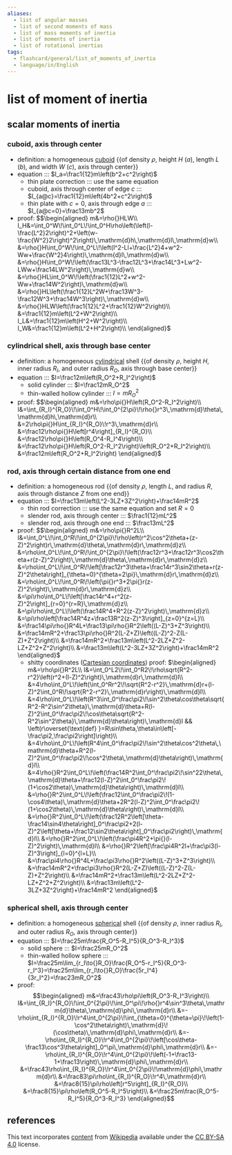 ```yaml
---
aliases:
  - list of angular masses
  - list of second moments of mass
  - list of mass moments of inertia
  - list of moments of inertia
  - list of rotational inertias
tags:
  - flashcard/general/list_of_moments_of_inertia
  - language/in/English
---
```


# list of moment of inertia

## scalar moments of inertia

### cuboid, axis through center

- definition: a homogeneous [cuboid](cuboid.md) {{of density $\rho$, height $H$ ($a$), length $L$ ($b$), and width $W$ ($c$), axis through center}}
- equation ::: $I_a=\frac1{12}m\left(b^2+c^2\right)$ <!--SR:!2024-03-16,72,250-->
  - thin plate correction ::: use the same equation <!--SR:!2024-08-20,239,330-->
  - cuboid, axis through center of edge $c$ ::: $I_{a@c}=\frac1{12}m\left(4b^2+c^2\right)$ <!--SR:!2024-03-28,41,250-->
  - thin plate with $c=0$, axis through edge $a$ ::: $I_{a@c=0}=\frac13mb^2$ <!--SR:!2024-06-23,179,310-->
- proof: $$\begin{aligned}
m&=\rho{}HLW\\
I_H&=\int_0^W\!\int_0^L\!\int_0^H\rho\left(\left(l-\frac{L^2}2\right)^2+\left(w-\frac{W^2}2\right)^2\right)\,\mathrm{d}h\,\mathrm{d}l\,\mathrm{d}w\\
&=\rho{}H\int_0^W\!\int_0^L\!\left(l^2-Ll+\frac{L^2}4+w^2-Ww+\frac{W^2}4\right)\,\mathrm{d}l\,\mathrm{d}w\\
&=\rho{}H\int_0^W\!\left(\frac13L^3-\frac12L^3+\frac14L^3+Lw^2-LWw+\frac14LW^2\right)\,\mathrm{d}w\\
&=\rho{}HL\int_0^W\!\left(\frac1{12}L^2+w^2-Ww+\frac14W^2\right)\,\mathrm{d}w\\
&=\rho{}HL\left(\frac1{12}L^2W+\frac13W^3-\frac12W^3+\frac14W^3\right)\,\mathrm{d}w\\
&=\rho{}HLW\left(\frac1{12}L^2+\frac1{12}W^2\right)\\
&=\frac1{12}m\left(L^2+W^2\right)\\
I_L&=\frac1{12}m\left(H^2+W^2\right)\\
I_W&=\frac1{12}m\left(L^2+H^2\right)\\
\end{aligned}$ <!--SR:!2024-05-25,157,310-->

### cylindrical shell, axis through base center

- definition: a homogeneous [cylindrical](cylinder.md) shell {{of density $\rho$, height $H$, inner radius $R_I$, and outer radius $R_O$, axis through base center}}
- equation ::: $I=\frac12m\left(R_O^2+R_I^2\right)$ <!--SR:!2024-05-27,172,310-->
  - solid cylinder ::: $I=\frac12mR_O^2$ <!--SR:!2024-09-05,252,330-->
  - thin-walled hollow cylinder ::: $I=mR_O^2$ <!--SR:!2024-05-11,159,310-->
- proof: $$\begin{aligned}
m&=\rho\pi{}H\left(R_O^2-R_I^2\right)\\
I&=\int_{R_I}^{R_O}\!\int_0^H\!\int_0^{2\pi}\!\rho{}r^3\,\mathrm{d}\theta\,\mathrm{d}h\,\mathrm{d}r\\
&=2\rho\pi{}H\int_{R_I}^{R_O}\!r^3\,\mathrm{d}r\\
&=\frac12\rho\pi{}H\left[r^4\right]_{R_I}^{R_O}\\
&=\frac12\rho\pi{}H\left(R_O^4-R_I^4\right)\\
&=\frac12\rho\pi{}H\left(R_O^2-R_I^2\right)\left(R_O^2+R_I^2\right)\\
&=\frac12m\left(R_O^2+R_I^2\right)
\end{aligned}$ <!--SR:!2024-10-12,282,330-->

### rod, axis through certain distance from one end

- definition: a homogeneous rod {{of density $\rho$, length $L$, and radius $R$, axis through distance $Z$ from one end}}
- equation ::: $I=\frac13m\left(L^2-3LZ+3Z^2\right)+\frac14mR^2$ <!--SR:!2024-08-18,167,250-->
  - thin rod correction ::: use the same equation and set $R = 0$ <!--SR:!2024-10-23,291,330-->
  - slender rod, axis through center ::: $\frac1{12}mL^2$ <!--SR:!2024-03-11,101,290-->
  - slender rod, axis through one end ::: $\frac13mL^2$ <!--SR:!2024-04-13,127,290-->
- proof: $$\begin{aligned}
m&=\rho\pi{}R^2L\\
I&=\int_0^L\!\int_0^R\!\int_0^{2\pi}\!\rho\left(r^2\cos^2\theta+(z-Z)^2\right)r\,\mathrm{d}\theta\,\mathrm{d}r\,\mathrm{d}z\\
&=\rho\int_0^L\!\int_0^R\!\int_0^{2\pi}\!\left(\frac12r^3+\frac12r^3\cos2\theta+r(z-Z)^2\right)\,\mathrm{d}\theta\,\mathrm{d}r\,\mathrm{d}z\\
&=\rho\int_0^L\!\int_0^R\!\left[\frac12r^3\theta+\frac14r^3\sin2\theta+r(z-Z)^2\theta\right]_{\theta=0}^{\theta=2\pi}\,\mathrm{d}r\,\mathrm{d}z\\
&=\rho\int_0^L\!\int_0^R\!\left(\pi{}r^3+2\pi{}r(z-Z)^2\right)\,\mathrm{d}r\,\mathrm{d}z\\
&=\pi\rho\int_0^L\!\left[\frac14r^4+r^2(z-Z)^2\right]_{r=0}^{r=R}\,\mathrm{d}z\\
&=\pi\rho\int_0^L\!\left(\frac14R^4+R^2(z-Z)^2\right)\,\mathrm{d}z\\
&=\pi\rho\left[\frac14R^4z+\frac13R^2(z-Z)^3\right]_{z=0}^{z=L}\\
&=\frac14\pi\rho{}R^4L+\frac13\pi\rho{}R^2\left((L-Z)^3+Z^3\right)\\
&=\frac14mR^2+\frac13\pi\rho{}R^2(L-Z+Z)\left((L-Z)^2-Z(L-Z)+Z^2\right)\\
&=\frac14mR^2+\frac13m\left(L^2-2LZ+Z^2-LZ+Z^2+Z^2\right)\\
&=\frac13m\left(L^2-3LZ+3Z^2\right)+\frac14mR^2
\end{aligned}$
  - shitty coordinates ([Cartesian coordinates](Cartesian%20coordinate%20system.md)) proof: $\begin{aligned}
m&=\rho\pi{}R^2L\\
I&=\int_0^L2\!\int_0^R2\!\rho\sqrt{R^2-r^2}\left(r^2+(l-Z)^2\right)\,\mathrm{d}r\,\mathrm{d}l\\
&=4\rho\int_0^L\!\left(\int_0^Rr^2\!\sqrt{R^2-r^2}\,\mathrm{d}r+(l-Z)^2\int_0^R\!\sqrt{R^2-r^2}\,\mathrm{d}r\right)\,\mathrm{d}l\\
&=4\rho\int_0^L\!\left(R^3\int_0^\frac\pi2\!\sin^2\theta\cos\theta\sqrt{R^2-R^2\sin^2\theta}\,\mathrm{d}\theta+R(l-Z)^2\int_0^\frac\pi2\!\cos\theta\sqrt{R^2-R^2\sin^2\theta}\,\mathrm{d}\theta\right)\,\mathrm{d}l && \left(r\overset{\text{def} }=R\sin\theta,\theta\in\left[-\frac\pi2,\frac\pi2\right]\right)\\
&=4\rho\int_0^L\!\left(R^4\int_0^\frac\pi2\!\sin^2\theta\cos^2\theta\,\mathrm{d}\theta+R^2(l-Z)^2\int_0^\frac\pi2\!\cos^2\theta\,\mathrm{d}\theta\right)\,\mathrm{d}l\\
&=4\rho{}R^2\int_0^L\!\left(\frac14R^2\int_0^\frac\pi2\!\sin^22\theta\,\mathrm{d}\theta+\frac12(l-Z)^2\int_0^\frac\pi2\!(1+\cos2\theta)\,\mathrm{d}\theta\right)\,\mathrm{d}l\\
&=\rho{}R^2\int_0^L\!\left(\frac12\int_0^\frac\pi2\!(1-\cos4\theta)\,\mathrm{d}\theta+2R^2(l-Z)^2\int_0^\frac\pi2\!(1+\cos2\theta)\,\mathrm{d}\theta\right)\,\mathrm{d}l\\
&=\rho{}R^2\int_0^L\!\left(\frac12R^2\left[\theta-\frac14\sin4\theta\right]_0^\frac\pi2+2(l-Z)^2\left[\theta+\frac12\sin2\theta\right]_0^\frac\pi2\right)\,\mathrm{d}l\\
&=\rho{}R^2\int_0^L\!\left(\frac\pi4R^2+\pi{}(l-Z)^2\right)\,\mathrm{d}l\\
&=\rho{}R^2\left[\frac\pi4R^2l+\frac\pi3(l-Z)^3\right]_{l=0}^{l=L}\\
&=\frac\pi4\rho{}R^4L+\frac\pi3\rho{}R^2\left((L-Z)^3+Z^3\right)\\
&=\frac14mR^2+\frac\pi3\rho{}R^2(L-Z+Z)\left((L-Z)^2-Z(L-Z)+Z^2\right)\\
&=\frac14mR^2+\frac13m\left(L^2-2LZ+Z^2-LZ+Z^2+Z^2\right)\\
&=\frac13m\left(L^2-3LZ+3Z^2\right)+\frac14mR^2
\end{aligned}$ <!--SR:!2024-09-27,269,330-->

### spherical shell, axis through center

- definition: a homogeneous [spherical](sphere.md) shell {{of density $\rho$, inner radius $R_I$, and outer radius $R_O$, axis through center}}
- equation ::: $I=\frac25m\frac{R_O^5-R_I^5}{R_O^3-R_I^3}$ <!--SR:!2024-05-16,112,250-->
  - solid sphere ::: $I=\frac25mR_O^2$ <!--SR:!2024-07-01,185,310-->
  - thin-walled hollow sphere ::: $I=\frac25m\lim_{r_I\to{}R_O}\frac{R_O^5-r_I^5}{R_O^3-r_I^3}=\frac25m\lim_{r_I\to{}R_O}\frac{5r_I^4}{3r_I^2}=\frac23mR_O^2$ <!--SR:!2024-03-27,106,290-->
- proof: $$\begin{aligned}
m&=\frac43\rho\pi\left(R_O^3-R_I^3\right)\\
I&=\int_{R_I}^{R_O}\!\int_0^{2\pi}\!\int_0^\pi\!\rho{}r^4\sin^3\theta\,\mathrm{d}\theta\,\mathrm{d}\phi\,\mathrm{d}r\\
&=-\rho\int_{R_I}^{R_O}\!r^4\int_0^{2\pi}\!\int_{\theta=0}^{\theta=\pi}\!\left(1-\cos^2\theta\right)\,\mathrm{d}\!(\cos\theta)\,\mathrm{d}\phi\,\mathrm{d}r\\
&=-\rho\int_{R_I}^{R_O}\!r^4\int_0^{2\pi}\!\left[\cos\theta-\frac13\cos^3\theta\right]_0^\pi\,\mathrm{d}\phi\,\mathrm{d}r\\
&=-\rho\int_{R_I}^{R_O}\!r^4\int_0^{2\pi}\!\left(-1+\frac13-1+\frac13\right)\,\mathrm{d}\phi\,\mathrm{d}r\\
&=\frac43\rho\int_{R_I}^{R_O}\!r^4\int_0^{2\pi}\!\mathrm{d}\phi\,\mathrm{d}r\\
&=\frac83\pi\rho\int_{R_I}^{R_O}\!r^4\,\mathrm{d}r\\
&=\frac8{15}\pi\rho\left[r^5\right]_{R_I}^{R_O}\\
&=\frac8{15}\pi\rho\left(R_O^5-R_I^5\right)\\
&=\frac25m\frac{R_O^5-R_I^5}{R_O^3-R_I^3}
\end{aligned}$$ <!--SR:!2024-06-11,170,310-->

## references

This text incorporates [content](https://en.wikipedia.org/wiki/list_of_moments_of_inertia) from [Wikipedia](Wikipedia.md) available under the [CC BY-SA 4.0](https://creativecommons.org/licenses/by-sa/4.0/) license.
